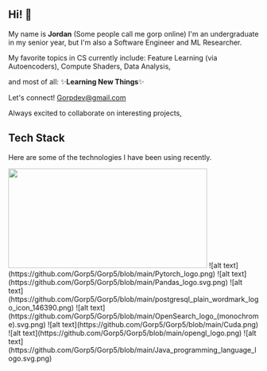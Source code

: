 ## Hi! 👋
My name is **Jordan** (Some people call me gorp online) I'm an undergraduate in my senior year, but I'm also a Software Engineer and ML Researcher.

My favorite topics in CS currently include:
Feature Learning (via Autoencoders),
Compute Shaders,
Data Analysis,

and most of all: ✨**Learning New Things**✨

Let's connect! Gorpdev@gmail.com

Always excited to collaborate on interesting projects,
## Tech Stack
Here are some of the technologies I have been using recently.

<img src="[https://github.com/Gorp5/Gorp5/blob/main/Python_logo_and_wordmark.svg.png]" width="400" height="200">
![alt text](https://github.com/Gorp5/Gorp5/blob/main/Pytorch_logo.png)
![alt text](https://github.com/Gorp5/Gorp5/blob/main/Pandas_logo.svg.png)
![alt text](https://github.com/Gorp5/Gorp5/blob/main/postgresql_plain_wordmark_logo_icon_146390.png)
![alt text](https://github.com/Gorp5/Gorp5/blob/main/OpenSearch_logo_(monochrome).svg.png)
![alt text](https://github.com/Gorp5/Gorp5/blob/main/Cuda.png)
![alt text](https://github.com/Gorp5/Gorp5/blob/main/opengl_logo.png)
![alt text](https://github.com/Gorp5/Gorp5/blob/main/Java_programming_language_logo.svg.png)


<!--
**Gorp5/Gorp5** is a ✨ _special_ ✨ repository because its `README.md` (this file) appears on your GitHub profile.

Here are some ideas to get you started:

- 🔭 I’m currently working on ...
- 🌱 I’m currently learning ...
- 👯 I’m looking to collaborate on ...
- 🤔 I’m looking for help with ...
- 💬 Ask me about ...
- 📫 How to reach me: ...
- 😄 Pronouns: ...
- ⚡ Fun fact: ...
-->
